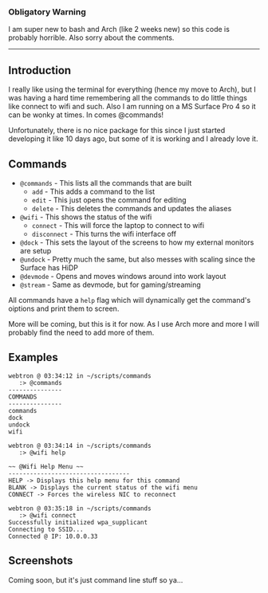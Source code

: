 ### Obligatory Warning
I am super new to bash and Arch (like 2 weeks new) so this code is probably horrible. Also sorry about the comments.

----
## Introduction
I really like using the terminal for everything (hence my move to Arch), but I was having a hard time remembering all the commands to do little things like connect to wifi and such. 
Also I am running on a MS Surface Pro 4 so it can be wonky at times. 
In comes @commands! 

Unfortunately, there is no nice package for this since I just started developing it like 10 days ago, but some of it is working and I already love it. 

## Commands
  - `@commands` - This lists all the commands that are built
    - `add` - This adds a command to the list
    - `edit` - This just opens the command for editing
    - `delete` - This deletes the commands and updates the aliases
  - `@wifi` - This shows the status of the wifi
    - `connect` - This will force the laptop to connect to wifi
    - `disconnect` - This turns the wifi interface off
  - `@dock` - This sets the layout of the screens to how my external monitors are setup
  - `@undock` - Pretty much the same, but also messes with scaling since the Surface has HiDP
  - `@devmode` - Opens and moves windows around into work layout
  - `@stream` - Same as devmode, but for gaming/streaming

All commands have a `help` flag which will dynamically get the command's oiptions and print them to screen. 
  
More will be coming, but this is it for now. As I use Arch more and more I will probably find the need to add more of them. 

## Examples
```
webtron @ 03:34:12 in ~/scripts/commands
   :> @commands
---------------
COMMANDS  
---------------
commands
dock
undock
wifi

webtron @ 03:34:14 in ~/scripts/commands
   :> @wifi help

~~ @Wifi Help Menu ~~
----------------------------------
HELP -> Displays this help menu for this command
BLANK -> Displays the current status of the wifi menu
CONNECT -> Forces the wireless NIC to reconnect

webtron @ 03:35:18 in ~/scripts/commands
   :> @wifi connect
Successfully initialized wpa_supplicant
Connecting to SSID...
Connected @ IP: 10.0.0.33

```
## Screenshots
Coming soon, but it's just command line stuff so ya...
